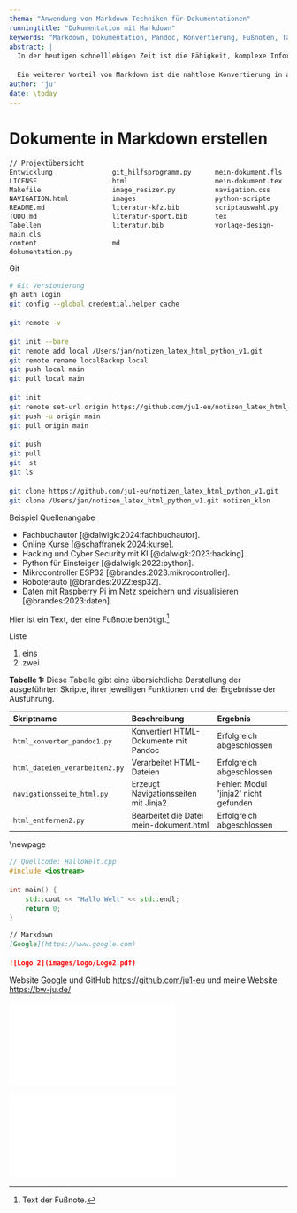 ```yaml
---
thema: "Anwendung von Markdown-Techniken für Dokumentationen"
runningtitle: "Dokumentation mit Markdown"
keywords: "Markdown, Dokumentation, Pandoc, Konvertierung, Fußnoten, Tabellen, Code-Blöcke, Hyperlinks, Bilder, Multimedia-Integration"
abstract: |
  In der heutigen schnelllebigen Zeit ist die Fähigkeit, komplexe Informationen klar und effizient zu kommunizieren, von entscheidender Bedeutung. Markdown, eine leichtgewichtige Markup-Sprache, hat sich als ein wertvolles Werkzeug für die Erstellung technischer Dokumentationen und die Unterstützung von Entwicklungsprojekten etabliert.

  Ein weiterer Vorteil von Markdown ist die nahtlose Konvertierung in andere Formate wie HTML und PDF durch Werkzeuge wie Pandoc, was die Verbreitung von Dokumenten über verschiedene Plattformen und Medien hinweg vereinfacht.
author: 'ju'
date: \today
---
```

<!-------------------------------------------------------------------------------------------------------------
ju 5-2-24 mein-dokument.md
pandoc mein-dokument.md -o mein-dokument.html -c navigation.css --mathjax --citeproc --bibliography=literatur.bib --csl=zitierstil-number.csl

Quelle [@spanner:2019:robotik].

Fußnote.[^1]
[^1]: Text der Fußnote.

[Google](https://www.google.com)

![Logo 2](images/Logo/Logo2.pdf)

**Tabelle 1:** Beschreibung

pandoc mein-dokument.md --to latex --output mein-dokument.tex --template=vorlage-main.tex --lua-filter=combined-filter.lua
pdflatex mein-dokument.tex
biber mein-dokument
pdflatex mein-dokument.tex
pdflatex mein-dokument.tex

ChatGPT:

Zusammenfassung in Latex: Schreibstil: Expositorisch ohne Form du/sie
Erstellen Sie eine kurze (ca. 200 Wörter) und ansprechende Zusammenfassung zum nachfolgenden Text. Die Zusammenfassung sollte für jemanden ohne wissenschaftlichen Hintergrund verständlich sein und gleichzeitig die wichtigsten Fakten genau wiedergeben. Beachte den Zusammenhang. Textinhalt: " "

Keywords: Erstelle mir eine Liste der wichtigsten Keywords zum Textinhalt.

Erklärung in Latex: Erkläre die Schlüsselwörter. Bereite die Antwort gehirngerecht auf mit Didaktische Reduktion.

neue Infos: Erklären Sie einem Gymnasiasten, der sich mit Programmierung beschäftigt, das Konzept von Git.

Gedankenkette: Könnten Sie kurz das Konzept von Git erläutern? Wie beeinflusst Git die Programmiersprache und in welchen Zusammenhang steht es?

Kognitives Prüfmuster: Wenn ich eine Frage zu Git stelle, teilen Sie sie in drei kleinere Fragen auf, die Ihnen helfen, eine genauere Antwort zu geben. Kombinieren Sie die Antworten auf diese Unterfragen, um die endgültige Antwort zu erhalten.

Rolle - Programmierexperten: Nehmen Sie die Rolle eines erfahrenen Programmierexperten an. Führen Sie anhand dieser Person ein Codeüberprüfung durch.

Rolle - Cybersicherheitsexperten: Nehmen Sie die Rolle eines erfahrenen Cybersicherheitsexperten an. Führen Sie anhand dieser Person ein Überprüfung durch.

Zusammenfassung: Thema: C - Programmierung 
Schreibstil: Expositorisch ohne Form du/sie, verwende Markdown
Erstelle eine ansprechende Zusammenfassung zum nachfolgenden Text in Aufzählungsform und gleichzeitig gebe die wichtigsten Informationen genau wieder. Bereite die Antwort gehirngerecht auf mit Didaktische Reduktion. 
Textinhalt: " "

Fragen: Erstelle 5x Fragen zum Lerninhalt (beachte den Focus: tieferes Verständnis und kritisches Denken zu fördern) mit Lösung. Lerninhalt: " "

Projekt: Erstelle ein Projekt zum Anwenden des gelernten mit Lösung.
------------------------
---------------------------------------------------------------------------------------------------------------->
# Dokumente in Markdown erstellen


```plaintext
// Projektübersicht
Entwicklung               git_hilfsprogramm.py      mein-dokument.fls
LICENSE                   html                      mein-dokument.tex
Makefile                  image_resizer.py          navigation.css
NAVIGATION.html           images                    python-scripte
README.md                 literatur-kfz.bib         scriptauswahl.py
TODO.md                   literatur-sport.bib       tex
Tabellen                  literatur.bib             vorlage-design-main.cls
content                   md
dokumentation.py
```

Git

```bash
# Git Versionierung
gh auth login
git config --global credential.helper cache

git remote -v

git init --bare
git remote add local /Users/jan/notizen_latex_html_python_v1.git
git remote rename localBackup local
git push local main
git pull local main

git init
git remote set-url origin https://github.com/ju1-eu/notizen_latex_html_python_v1.git
git push -u origin main
git pull origin main

git push
git pull
git  st
git ls

git clone https://github.com/ju1-eu/notizen_latex_html_python_v1.git
git clone /Users/jan/notizen_latex_html_python_v1.git notizen_klon
```

Beispiel Quellenangabe

- Fachbuchautor [@dalwigk:2024:fachbuchautor].
- Online Kurse [@schaffranek:2024:kurse].
- Hacking und Cyber Security mit KI [@dalwigk:2023:hacking].
- Python für Einsteiger [@dalwigk:2022:python].
- Mikrocontroller ESP32 [@brandes:2023:mikrocontroller].
- Roboterauto [@brandes:2022:esp32].
- Daten mit Raspberry Pi im Netz speichern und visualisieren [@brandes:2023:daten].

Hier ist ein Text, der eine Fußnote benötigt.[^2]

[^2]: Text der Fußnote.

Liste

1. eins
2. zwei

**Tabelle 1:** Diese Tabelle gibt eine übersichtliche Darstellung der ausgeführten Skripte, ihrer jeweiligen Funktionen und der Ergebnisse der Ausführung.

| Skriptname                     | Beschreibung                            | Ergebnis                              |
| :----------------------------- | :-------------------------------------- | :------------------------------------ |
| `html_konverter_pandoc1.py`    | Konvertiert HTML-Dokumente mit Pandoc   | Erfolgreich abgeschlossen             |
| `html_dateien_verarbeiten2.py` | Verarbeitet HTML-Dateien                | Erfolgreich abgeschlossen             |
| `navigationsseite_html.py`     | Erzeugt Navigationsseiten mit Jinja2    | Fehler: Modul 'jinja2' nicht gefunden |
| `html_entfernen2.py`           | Bearbeitet die Datei mein-dokument.html | Erfolgreich abgeschlossen             |


\newpage

```cpp
// Quellcode: HalloWelt.cpp
#include <iostream>

int main() {
    std::cout << "Hallo Welt" << std::endl;
    return 0;
}
```

```markdown
// Markdown
[Google](https://www.google.com)

![Logo 2](images/Logo/Logo2.pdf)
```

Website [Google](https://www.google.com) und GitHub <https://github.com/ju1-eu> und meine Website <https://bw-ju.de/>

![Logo 2](images/Logo/Logo2.pdf)

![Git-Python-Entwicklung](images/Git-Python-Entwicklung.pdf)
